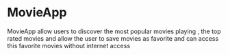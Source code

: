 # MovieApp

MovieApp allow users to discover the most popular movies playing ,
the top rated movies and allow the user to save movies as favorite and can access this favorite movies without internet access 